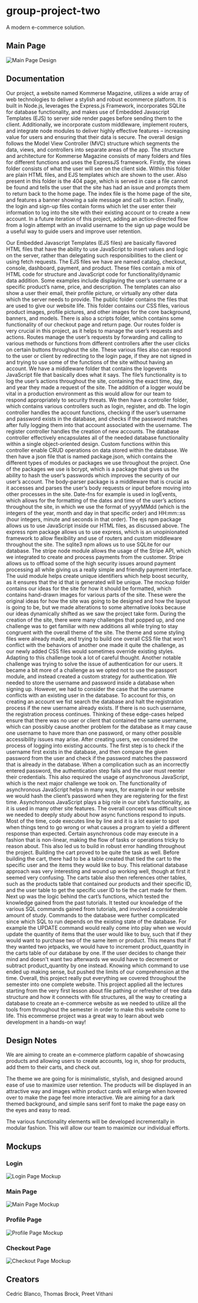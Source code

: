 # group-project-two
A modern e-commerce solution.

## Main Page
![Main Page Design](/mockups/HomepageScreenshot.png)

## Documentation

Our project, a website named Kommerse Magazine, utilizes a wide array of web technologies to deliver a stylish and robust ecommerce platform. It is built in Node.js, leverages the Express.js Framework, incorporates SQLite for database functionality, and makes use of Embedded Javascript Templates (EJS) to server side render pages before sending them to the client. Additionally, we incorporate custom middleware, implement routers, and integrate node modules to deliver highly effective features – increasing value for users and ensuring that their data is secure. The overall design follows the Model View Controller (MVC) structure which segments the data, views, and controllers into separate areas of the app.
The structure and architecture for Kommerse Magazine consists of many folders and files for different functions and uses the ExpressJS framework. Firstly, the views folder consists of what the user will see on the client side. Within this folder are plain HTML files, and EJS templates which are shown to the user. Also present in this folder is the 404 page, which is served in case a file cannot be found and tells the user that the site has had an issue and prompts them to return back to the home page. The index file is the home page of the site, and features a banner showing a sale message and call to action.  Finally, the login and sign-up files contain forms which let the user enter their information to log into the site with their existing account or to create a new account. In a future iteration of this project, adding an action-directed flow from a login attempt with an invalid username to the sign up page would be a useful way to guide users and improve user retention.

Our Embedded Javascript Templates (EJS files) are basically flavored HTML files that have the ability to use JavaScript to insert values and logic on the server, rather than delegating such responsibilities to the client or using fetch requests. The EJS files we have are named catalog, checkout, console, dashboard, payment, and product. These files contain a mix of HTML code for structure and JavaScript code for functionality/dynamic data addition. Some examples include displaying the user’s username or a specific product’s name, price, and description. The templates can also show a user their email, their profile picture, or virtually any other data which the server needs to provide.
The public folder contains the files that are used to give our website life. This folder contains our CSS files, various product images, profile pictures, and other images for the core background, banners, and models. There is also a scripts folder, which contains some functionality of our checkout page and return page.
Our routes folder is very crucial in this project, as it helps to manage the user’s requests and actions. Routes manage the user’s requests by forwarding and calling to various methods or functions from different controllers after the user clicks on certain buttons throughout the site. These various files also can respond to the user or client by redirecting to the login page, if they are not signed in and trying to use some of the functions of the site without having an account.
We have a middleware folder that contains the logevents JavaScript file that basically does what it says. The file’s functionality is to log the user’s actions throughout the site, containing the exact time, day, and year they made a request of the site. The addition of a logger would be vital in a production environment as this would allow for our team to respond appropriately to security threats.
We then have a controller folder, which contains various controllers such as login, register, and db. The login controller handles the account functions, checking if the user’s username and password exists in the database, and checks if the password matches after fully logging them into that account associated with the username. The register controller handles the creation of new accounts. The database controller effectively encapsulates all of the needed database functionality within a single object-oriented design. Custom functions within this controller enable CRUD operations on data stored within the database.
	We then have a json file that is named package.json, which contains the different types of modules or packages we use throughout the project. One of the packages we use is bcrypt, which is a package that gives us the ability to hash the user’s passwords which improves the security of our user’s account. The body-parser package is a middleware that is crucial as it accesses and parses the user’s body requests or input before moving into other processes in the site. Date-fns for example is used in logEvents, which allows for the formatting of the dates and time of the user’s actions throughout the site, in which we use the format of yyyyMMdd (which is the integers of the year, month and day in that specific order) and HH:mm::ss (hour integers, minute and seconds in that order). 
The ejs npm package allows us to use JavaScript inside our HTML files, as discussed above. The express npm package allows us to use express, which is an unopinionated framework to allow flexibility and use of routers and custom middleware throughout the site. The sqlite3 npm allows us to use SQLite for our database. The stripe node module allows the usage of the Stripe API, which we integrated to create and process payments from the customer. Stripe allows us to offload some of the high security issues around payment processing all while giving us a really simple and friendly payment interface. The uuid module helps create unique identifiers which help boost security, as it ensures that the id that is generated will be unique.
	The mockup folder contains our ideas for the site for how it should be formatted, which contains hand-drawn images for various parts of the site. These were the original ideas for how the site was going to be designed and how the layout is going to be, but we made alterations to  some alternative looks because our ideas dynamically shifted as we saw the project take form.
	During the creation of the site, there were many challenges that popped up, and one challenge was to get familiar with new additions all while trying to stay congruent with the overall theme of the site. The theme and some styling files were already made, and trying to build one overall CSS file that won’t conflict with the behaviors of another one made it quite the challenge, as our newly added CSS files would sometimes override existing styles. Adapting to this challenge took a lot of careful thought.
	Another notable challenge was trying to solve the issue of authentication for our users. It became a bit more of a challenge as we opted not to use the passport module, and instead created a custom strategy for authentication. We needed to store the username and password inside a database when signing up. However, we had to consider the case that the username conflicts with an existing user in the database. To account for this, on creating an account we fist search the database and halt the registration process if the new username already exists. If there is no such username, the registration process continues. Thinking of these edge-cases helped ensure that there was no user or client that contained the same username, which can possibly cause another problem for the database as it may cause one username to have more than one password, or many other possible accessibility issues may arise. 
	After creating users, we considered the process of logging into existing accounts. The first step is to check if the username first exists in the database, and then compare the given password from the user and check if the password matches the password that is already in the database. When a complication such as an incorrectly entered password, the authentication step fails and the user must reenter their credentials. This also required the usage of asynchronous JavaScript, which is the next major challenge we took on.
	The functionality of asynchronous JavaScript helps in many ways, for example in our website we would hash the client’s password when they are registering for the first time. Asynchronous JavaScript plays a big role in our site’s functionality, as it is used in many other site features. The overall concept was difficult since we needed to deeply study about how async functions respond to inputs. Most of the time, code executes line by line and it is a lot easier to spot when things tend to go wrong or what causes a program to yield a different response than expected. Certain asynchronous code may execute in a fashion that is non-linear, making the flow of tasks or operations tricky to reason about. This also led us to build in robust error handling throughout the project.
	Building the cart proved to be quite the task as well. Before building the cart, there had to be a table created that tied the cart to the specific user and the items they would like to buy. This relational database approach was very interesting and wound up working well, though at first it seemed very confusing. The carts table also then references other tables, such as the products table that contained our products and their specific ID, and the user table to get the specific user ID to tie the cart made for them. Next up was the logic behind the cart’s functions, which tested the knowledge gained from the past tutorials. It tested our knowledge of the various SQL commands gained from tutorials, and involved a considerable amount of study. Commands to the database were further complicated since which SQL to run depends on the existing state of the database. For example the UPDATE command would really come into play when we would update the quantity of items that the user would like to buy, such that if they would want to purchase two of the same item or product. This means that if they wanted two jetpacks, we would have to increment product_quantity in the carts table of our database by one. If the user decides to change their mind and doesn't want two afterwards we would have to decrement or subtract product_quantity by one instead. Knowing which command to use ended up making sense, but pushed the limits of our comprehension at the time.
	Overall, this project really put everything we covered throughout the semester into one complete website. This project applied all the lectures starting from the very first lesson about file pathing or refresher of tree data structure and how it connects with file structures, all the way to creating a database to create an e-commerce website as we needed to utilize all the tools from throughout the semester in order to make this website come to life. This ecommerse project was a great way to learn about web development in a hands-on way!


## Design Notes

We are aiming to create an e-commerce platform capable of showcasing products and
allowing users to create accounts, log in, shop for products, add them to their carts, and check
out.

The theme we are going for is minimalistic, stylish, and designed around ease of use to
maximize user retention. The products will be displayed in an attractive way and images within
product cards will enlarge when hovered over to make the page feel more interactive. We are
aiming for a dark themed background, and simple sans serif font to make the page easy on the
eyes and easy to read.

The various functionality elements will be developed incrementally in modular fashion. This will
allow our team to maximize our individual efforts.

## Mockups
### Login
![Login Page Mockup](/mockups/LoginMockup.png)
### Main Page
![Main Page Mockup](/mockups/MainPageMockup.png)
### Profile Page
![Profile Page Mockup](/mockups/profilePageMockup.png)
### Checkout Page
![Checkout Page Mockup](/mockups/CheckoutPageMockup.png)

## Creators
Cedric Blanco, Thomas Brock, Preet Vithani
